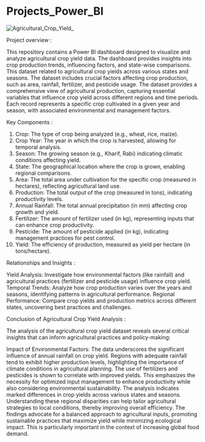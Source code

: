 # Projects_Power_BI

![Agricultural_Crop_Yield_](https://github.com/user-attachments/assets/80af0f05-4b0b-47f2-a2d5-a2ec4021055d)

Project overview :

This repository contains a Power BI dashboard designed to visualize and analyze agricultural crop yield data. The dashboard provides insights into crop production trends, influencing factors, and state-wise comparisons. This dataset related to agricultural crop yields across various states and seasons. The dataset includes crucial factors affecting crop production, such as area, rainfall, fertilizer, and pesticide usage. The dataset provides a comprehensive view of agricultural production, capturing essential variables that influence crop yield across different regions and time periods. Each record represents a specific crop cultivated in a given year and season, with associated environmental and management factors.

Key Components :

1. Crop:             The type of crop being analyzed (e.g., wheat, rice, maize).
2. Crop Year:        The year in which the crop is harvested, allowing for temporal analysis.
3. Season:           The growing season (e.g., Kharif, Rabi) indicating climatic conditions affecting yield.
4. State:            The geographical location where the crop is grown, enabling regional comparisons.
5. Area:             The total area under cultivation for the specific crop (measured in hectares), reflecting agricultural land use.
6. Production:       The total output of the crop (measured in tons), indicating productivity levels.
7. Annual Rainfall:  The total annual precipitation (in mm) affecting crop growth and yield.
8. Fertilizer:       The amount of fertilizer used (in kg), representing inputs that can enhance crop productivity.
9. Pesticide:        The amount of pesticide applied (in kg), indicating management practices for pest control.
10. Yield:           The efficiency of production, measured as yield per hectare (in tons/hectare).

Relationships and Insights :

Yield Analysis: Investigate how environmental factors (like rainfall) and agricultural practices (fertilizer and pesticide usage) influence crop yield.
Temporal Trends: Analyze how crop production varies over the years and seasons, identifying patterns in agricultural performance.
Regional Performance: Compare crop yields and production metrics across different states, uncovering best practices and challenges.

Conclusion of Agricultural Crop Yield Analysis :

The analysis of the agricultural crop yield dataset reveals several critical insights that can inform agricultural practices and policy-making:

Impact of Environmental Factors: The data underscores the significant influence of annual rainfall on crop yield. Regions with adequate rainfall tend to exhibit higher production levels, highlighting the importance of climate conditions in agricultural planning.
The use of fertilizers and pesticides is shown to correlate with improved yields. This emphasizes the necessity for optimized input management to enhance productivity while also considering environmental sustainability.
The analysis indicates marked differences in crop yields across various states and seasons. Understanding these regional disparities can help tailor agricultural strategies to local conditions, thereby improving overall efficiency.
The findings advocate for a balanced approach to agricultural inputs, promoting sustainable practices that maximize yield while minimizing ecological impact. This is particularly important in the context of increasing global food demand.

